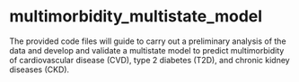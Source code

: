 # multimorbidity_multistate_model
The provided code files will guide to carry out a preliminary analysis of the data and develop and validate a multistate model to predict multimorbidity of cardiovascular disease (CVD), type 2 diabetes (T2D), and chronic kidney diseases (CKD).

